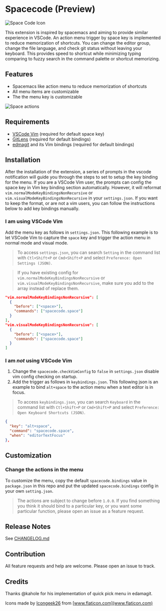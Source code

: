 # Spacecode (Preview)

![Space Code Icon](images/icon.png)

This extension is inspired by spacemacs and aiming to provide similar experience in VSCode. An action menu trigger by space key is implemented to reduce memorization of shortcuts. You can change the editor group, change the file language, and check git status without leaving your keyboard. This provides speed to shortcut while minimizing typing comparing to fuzzy search in the command palette or shortcut memorizing.

## Features

- Spacemacs like action menu to reduce memorization of shortcuts
- All menu items are customizable
- The the menu key is customizable

![Space actions](images/feature.gif)

## Requirements

- [VSCode Vim](https://marketplace.visualstudio.com/items?itemName=vscodevim.vim) (required for default space key)
- [GitLens](https://marketplace.visualstudio.com/items?itemName=eamodio.gitlens) (required for default bindings)
- [edmagit](https://marketplace.visualstudio.com/items?itemName=kahole.magit) and its Vim bindings (required for default bindings)

## Installation
After the installation of the extension, a series of prompts in the vscode notification will guide you through the steps to set to setup the key binding for the menu. If you are a VSCode Vim user, the prompts can config the space key in Vim key binding section automatically. However, it will reformat `vim.normalModeKeyBindingsNonRecursive` or `vim.visualModeKeyBindingsNonRecursive` in your `settings.json`. If you want to keep the format, or are not a vim users, you can follow the instructions below to add key bindings manually.

### I am using VSCode Vim
Add the menu key as follows in `settings.json`. This following example is to let VSCode Vim to capture the `space` key and trigger the action menu in normal mode and visual mode.
> To access `settings.json`, you can search `Setting` in the command list with `Ctl+Shift+P` or `Cmd+Shift+P` and select `Preference: Open Settings (JSON)`.

> If you have existing config for `vim.normalModeKeyBindingsNonRecursive` or `vim.visualModeKeyBindingsNonRecursive`, make sure you add to the array instead of replace them.

```json
"vim.normalModeKeyBindingsNonRecursive": [
  {
    "before": ["<space>"],
    "commands": ["spacecode.space"]
  }
],
"vim.visualModeKeyBindingsNonRecursive": [
  {
    "before": ["<space>"],
    "commands": ["spacecode.space"]
  }
]
```

### I am *not* using VSCode Vim
1. Change the `spacecode.checkVimConfig` to `false` in `settings.json` disable vim config checking on startup.
2. Add the trigger as follows in `keybindings.json`. This following json is an example to bind `alt+space` to the action menu when a text editor is in focus.

> To access `keybindings.json`, you can search `Keyboard` in the command list with `Ctl+Shift+P` or `Cmd+Shift+P` and select `Preference: Open Keyboard Shortcuts (JSON)`.

```json
{
  "key": "alt+space",
  "command": "spacecode.space",
  "when": "editorTextFocus"
},
```

## Customization

### Change the actions in the menu
To customize the menu, copy the default `spacecode.bindings` value in `package.json` in this repo and put the updated `spacecode.bindings` config in your own `setting.json`.

> The actions are subject to change before `1.0.0`. If you find something you think it should bind to a particular key, or you want some particular function, please open an issue as a feature request.

## Release Notes

See [CHANGELOG.md](CHANGELOG.md)

## Contribution
All feature requests and help are welcome. Please open an issue to track.

## Credits
Thanks @kahole for his implementation of quick pick menu in edamagit. 

Icons made by [Icongeek26](https://www.flaticon.com/authors/icongeek26) from [www.flaticon.com](www.flaticon.com)